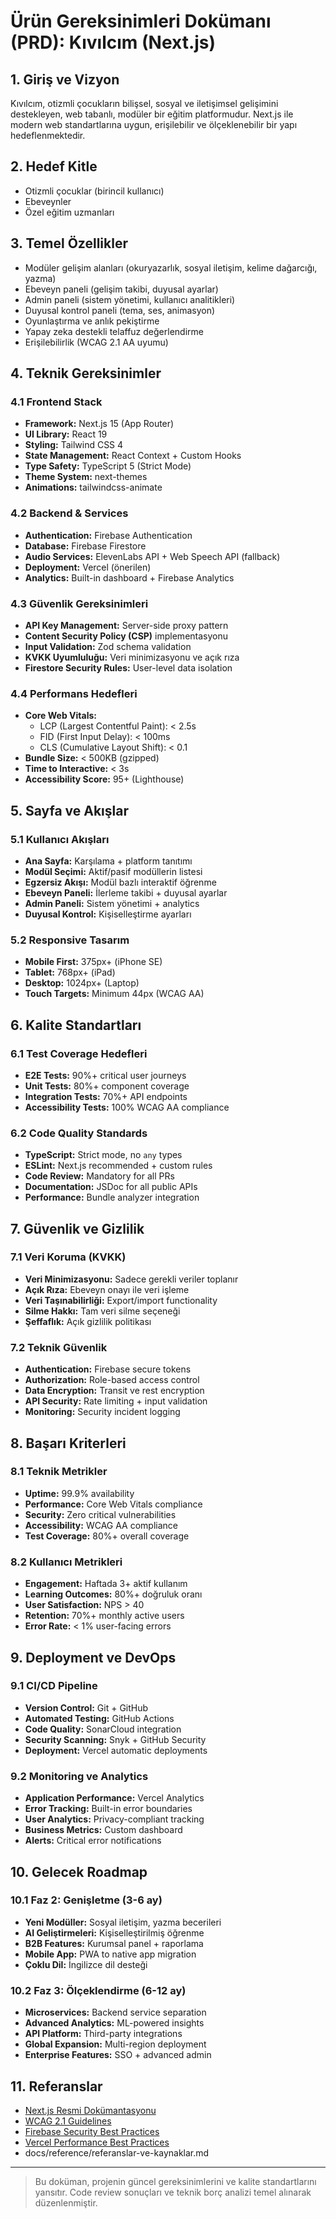 # Ürün Gereksinimleri Dokümanı (PRD): Kıvılcım (Next.js)

## 1. Giriş ve Vizyon

Kıvılcım, otizmli çocukların bilişsel, sosyal ve iletişimsel gelişimini destekleyen, web tabanlı, modüler bir eğitim platformudur. Next.js ile modern web standartlarına uygun, erişilebilir ve ölçeklenebilir bir yapı hedeflenmektedir.

## 2. Hedef Kitle
- Otizmli çocuklar (birincil kullanıcı)
- Ebeveynler
- Özel eğitim uzmanları

## 3. Temel Özellikler
- Modüler gelişim alanları (okuryazarlık, sosyal iletişim, kelime dağarcığı, yazma)
- Ebeveyn paneli (gelişim takibi, duyusal ayarlar)
- Admin paneli (sistem yönetimi, kullanıcı analitikleri)
- Duyusal kontrol paneli (tema, ses, animasyon)
- Oyunlaştırma ve anlık pekiştirme
- Yapay zeka destekli telaffuz değerlendirme
- Erişilebilirlik (WCAG 2.1 AA uyumu)

## 4. Teknik Gereksinimler

### 4.1 Frontend Stack
- **Framework:** Next.js 15 (App Router)
- **UI Library:** React 19
- **Styling:** Tailwind CSS 4
- **State Management:** React Context + Custom Hooks
- **Type Safety:** TypeScript 5 (Strict Mode)
- **Theme System:** next-themes
- **Animations:** tailwindcss-animate

### 4.2 Backend & Services
- **Authentication:** Firebase Authentication
- **Database:** Firebase Firestore
- **Audio Services:** ElevenLabs API + Web Speech API (fallback)
- **Deployment:** Vercel (önerilen)
- **Analytics:** Built-in dashboard + Firebase Analytics

### 4.3 Güvenlik Gereksinimleri
- **API Key Management:** Server-side proxy pattern
- **Content Security Policy (CSP)** implementasyonu
- **Input Validation:** Zod schema validation
- **KVKK Uyumluluğu:** Veri minimizasyonu ve açık rıza
- **Firestore Security Rules:** User-level data isolation

### 4.4 Performans Hedefleri
- **Core Web Vitals:**
  - LCP (Largest Contentful Paint): < 2.5s
  - FID (First Input Delay): < 100ms
  - CLS (Cumulative Layout Shift): < 0.1
- **Bundle Size:** < 500KB (gzipped)
- **Time to Interactive:** < 3s
- **Accessibility Score:** 95+ (Lighthouse)

## 5. Sayfa ve Akışlar

### 5.1 Kullanıcı Akışları
- **Ana Sayfa:** Karşılama + platform tanıtımı
- **Modül Seçimi:** Aktif/pasif modüllerin listesi
- **Egzersiz Akışı:** Modül bazlı interaktif öğrenme
- **Ebeveyn Paneli:** İlerleme takibi + duyusal ayarlar
- **Admin Paneli:** Sistem yönetimi + analytics
- **Duyusal Kontrol:** Kişiselleştirme ayarları

### 5.2 Responsive Tasarım
- **Mobile First:** 375px+ (iPhone SE)
- **Tablet:** 768px+ (iPad)
- **Desktop:** 1024px+ (Laptop)
- **Touch Targets:** Minimum 44px (WCAG AA)

## 6. Kalite Standartları

### 6.1 Test Coverage Hedefleri
- **E2E Tests:** 90%+ critical user journeys
- **Unit Tests:** 80%+ component coverage
- **Integration Tests:** 70%+ API endpoints
- **Accessibility Tests:** 100% WCAG AA compliance

### 6.2 Code Quality Standards
- **TypeScript:** Strict mode, no `any` types
- **ESLint:** Next.js recommended + custom rules
- **Code Review:** Mandatory for all PRs
- **Documentation:** JSDoc for all public APIs
- **Performance:** Bundle analyzer integration

## 7. Güvenlik ve Gizlilik

### 7.1 Veri Koruma (KVKK)
- **Veri Minimizasyonu:** Sadece gerekli veriler toplanır
- **Açık Rıza:** Ebeveyn onayı ile veri işleme
- **Veri Taşınabilirliği:** Export/import functionality
- **Silme Hakkı:** Tam veri silme seçeneği
- **Şeffaflık:** Açık gizlilik politikası

### 7.2 Teknik Güvenlik
- **Authentication:** Firebase secure tokens
- **Authorization:** Role-based access control
- **Data Encryption:** Transit ve rest encryption
- **API Security:** Rate limiting + input validation
- **Monitoring:** Security incident logging

## 8. Başarı Kriterleri

### 8.1 Teknik Metrikler
- **Uptime:** 99.9% availability
- **Performance:** Core Web Vitals compliance
- **Security:** Zero critical vulnerabilities
- **Accessibility:** WCAG AA compliance
- **Test Coverage:** 80%+ overall coverage

### 8.2 Kullanıcı Metrikleri
- **Engagement:** Haftada 3+ aktif kullanım
- **Learning Outcomes:** 80%+ doğruluk oranı
- **User Satisfaction:** NPS > 40
- **Retention:** 70%+ monthly active users
- **Error Rate:** < 1% user-facing errors

## 9. Deployment ve DevOps

### 9.1 CI/CD Pipeline
- **Version Control:** Git + GitHub
- **Automated Testing:** GitHub Actions
- **Code Quality:** SonarCloud integration
- **Security Scanning:** Snyk + GitHub Security
- **Deployment:** Vercel automatic deployments

### 9.2 Monitoring ve Analytics
- **Application Performance:** Vercel Analytics
- **Error Tracking:** Built-in error boundaries
- **User Analytics:** Privacy-compliant tracking
- **Business Metrics:** Custom dashboard
- **Alerts:** Critical error notifications

## 10. Gelecek Roadmap

### 10.1 Faz 2: Genişletme (3-6 ay)
- **Yeni Modüller:** Sosyal iletişim, yazma becerileri
- **AI Geliştirmeleri:** Kişiselleştirilmiş öğrenme
- **B2B Features:** Kurumsal panel + raporlama
- **Mobile App:** PWA to native app migration
- **Çoklu Dil:** İngilizce dil desteği

### 10.2 Faz 3: Ölçeklendirme (6-12 ay)
- **Microservices:** Backend service separation
- **Advanced Analytics:** ML-powered insights
- **API Platform:** Third-party integrations
- **Global Expansion:** Multi-region deployment
- **Enterprise Features:** SSO + advanced admin

## 11. Referanslar
- [Next.js Resmi Dokümantasyonu](https://nextjs.org/docs)
- [WCAG 2.1 Guidelines](https://www.w3.org/WAI/WCAG21/quickref/)
- [Firebase Security Best Practices](https://firebase.google.com/docs/rules/security)
- [Vercel Performance Best Practices](https://vercel.com/docs/concepts/analytics)
- docs/reference/referanslar-ve-kaynaklar.md

---

> Bu doküman, projenin güncel gereksinimlerini ve kalite standartlarını yansıtır. Code review sonuçları ve teknik borç analizi temel alınarak düzenlenmiştir. 